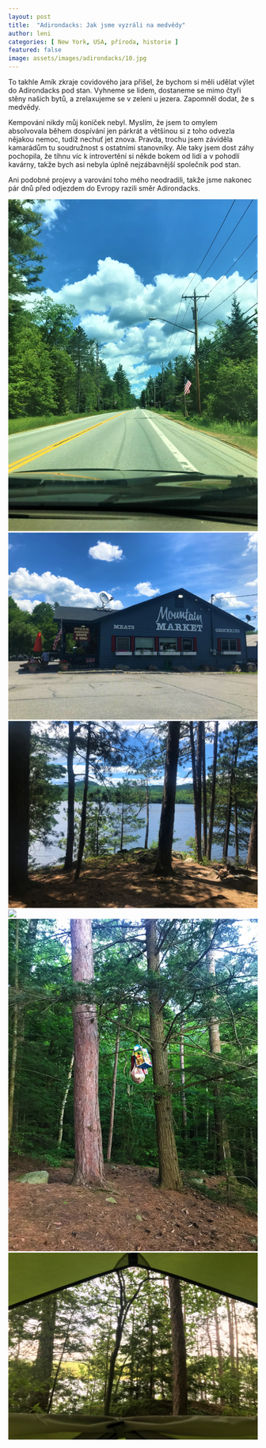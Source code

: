 ```yaml
---
layout: post
title:  "Adirondacks: Jak jsme vyzráli na medvědy"
author: leni
categories: [ New York, USA, příroda, historie ]
featured: false
image: assets/images/adirondacks/10.jpg
---
```


To takhle Amík zkraje covidového jara přišel, že bychom si měli udělat výlet do Adirondacks pod stan. Vyhneme se lidem, dostaneme se mimo čtyři stěny našich bytů, a zrelaxujeme se v zeleni u jezera. Zapomněl dodat, že s medvědy.

Kempování nikdy můj koníček nebyl. Myslím, že jsem to omylem absolvovala během dospívání jen párkrát a většinou si z toho odvezla nějakou nemoc, tudíž nechuť jet znova. Pravda, trochu jsem záviděla kamarádům tu soudružnost s ostatními stanovníky. Ale taky jsem dost záhy pochopila, že tíhnu víc k introvertění si někde bokem od lidí a v pohodlí kavárny, takže bych asi nebyla úplně nejzábavnější společník pod stan.

Ani podobné projevy a varování toho mého neodradili, takže jsme nakonec pár dnů před odjezdem do Evropy razili směr Adirondacks.

<img src="/assets/images/adirondacks/2.jpg">

<img src="/assets/images/adirondacks/3.jpg">

<img src="/assets/images/adirondacks/4.jpg">

<img src="/assets/images/adirondacks/5.jpg">

<img src="/assets/images/adirondacks/7.jpg">

<img src="/assets/images/adirondacks/8.jpg">

